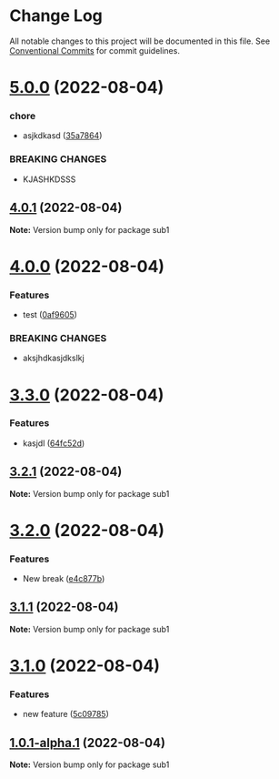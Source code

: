 # Change Log

All notable changes to this project will be documented in this file.
See [Conventional Commits](https://conventionalcommits.org) for commit guidelines.

# [5.0.0](https://github.com/kaijin1234/lerna-test/compare/sub1@4.0.1...sub1@5.0.0) (2022-08-04)


### chore

* asjkdkasd ([35a7864](https://github.com/kaijin1234/lerna-test/commit/35a7864ae653daa324e3a27db75283cb3d7b7db8))


### BREAKING CHANGES

* KJASHKDSSS





## [4.0.1](https://github.com/kaijin1234/lerna-test/compare/sub1@4.0.0...sub1@4.0.1) (2022-08-04)

**Note:** Version bump only for package sub1





# [4.0.0](https://github.com/kaijin1234/lerna-test/compare/sub1@3.3.0...sub1@4.0.0) (2022-08-04)


### Features

* test ([0af9605](https://github.com/kaijin1234/lerna-test/commit/0af9605a17be37bce52c89456c33cbc71ab3d97e))


### BREAKING CHANGES

* aksjhdkasjdkslkj





# [3.3.0](https://github.com/kaijin1234/lerna-test/compare/sub1@3.2.1...sub1@3.3.0) (2022-08-04)


### Features

* kasjdl ([64fc52d](https://github.com/kaijin1234/lerna-test/commit/64fc52dd48d55f3f784e64d364b62549b948953a))





## [3.2.1](https://github.com/kaijin1234/lerna-test/compare/sub1@3.2.0...sub1@3.2.1) (2022-08-04)

**Note:** Version bump only for package sub1





# [3.2.0](https://github.com/kaijin1234/lerna-test/compare/sub1@3.1.1...sub1@3.2.0) (2022-08-04)


### Features

* New break ([e4c877b](https://github.com/kaijin1234/lerna-test/commit/e4c877be12b771ca92134a0bd6ab8fff600ca68b))





## [3.1.1](https://github.com/kaijin1234/lerna-test/compare/sub1@3.1.0...sub1@3.1.1) (2022-08-04)

**Note:** Version bump only for package sub1





# [3.1.0](https://github.com/kaijin1234/lerna-test/compare/sub1@1.0.1-alpha.1...sub1@3.1.0) (2022-08-04)


### Features

* new feature ([5c09785](https://github.com/kaijin1234/lerna-test/commit/5c09785bec8e9cffa32cb84bd85b488f9ac9d2b6))





## [1.0.1-alpha.1](https://github.com/kaijin1234/lerna-test/compare/sub1@1.0.1-alpha.0...sub1@1.0.1-alpha.1) (2022-08-04)

**Note:** Version bump only for package sub1
